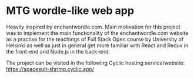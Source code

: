 # MTG wordle-like web app

Heavily inspired by enchantwordle.com. Main motivation for this project was to implement the main functionality of the enchantwordle.com website as a practise for the teachings of Full Stack Open course by University of Helsinki as well as just in general get more familiar with React and Redux in the front-end and Node.js in the back-end.

The project can be visited in the following Cyclic hosting service/website: https://spacesuit-shrimp.cyclic.app/
